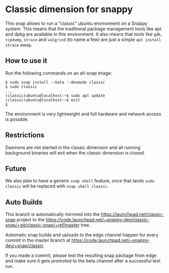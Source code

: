 # Classic dimension for snappy

This snap allows to run a "classic" ubuntu environment on a Snappy
system. This means that the traditional package management tools like
apt and dpkg are available in this environment. It also means that
tools like `gdb`, `tcpdump`, `strace` and `valgrind` (to name a few)
are just a simple `apt install strace` away.

## How to use it

Run the following commands on an all-snap image:

    $ sudo snap install --beta --devmode classic
    $ sudo classic
    ...
    (classic)ubuntu@localhost:~$ sudo apt update
    (classic)ubuntu@localhost:~$ exit
    $

The environment is very lightweight and full hardware and network
access is possible.

## Restrictions

Daemons are not started in the classic dimension and all running
background binaries will exit when the classic dimension is closed.


## Future

We also plan to have a generic `snap shell` feature, once that lands
`sudo classic` will be replaced with `snap shell classic`.

## Auto Builds

This branch is automatically mirrored into the https://launchpad.net/classic-snap project to the https://code.launchpad.net/~snappy-dev/classic-snap/+git/classic-snap/+ref/master tree.

Automatic snap builds and uploads to the edge channel happen for every commit in the master branch at https://code.launchpad.net/~snappy-dev/+snap/classic 

If you made a commit, please test the resulting snap package from edge and make sure it gets promoted to the beta channel after a successful test run.
